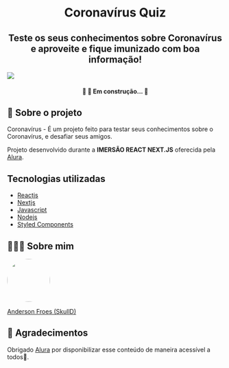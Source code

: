 <h1 align="center">Coronavírus Quiz </h1>

<h2 align="center"> Teste os seus conhecimentos sobre Coronavírus e aproveite e fique imunizado com boa informação!</h2>
<img src="https://lh3.googleusercontent.com/hbARNp1S-IH7En-fBug_SG09_9_TrlZsD9_eui62MMBawrIyk8oZZTXsBekq5pj-owdQa0qTWFpxtc3zHa3xjZluKWZTgWVeN88g4oL9D8PTS9RbL8o8Zvd9pauXR8Hw5qo2Iryjg35Nbxb4bNaJS_hPO90kBKhzzD97DpvPrHOfabG3I7j5YIaoeFoGm8EJyB42cho4BLPUXzzm9GGAkENnOHzXWJ4oJZbBpAwC_WuOaQEMZTz22e7w36d0cTr-E39I9DuGIT7f3HeyUMiYuy7ZJgYwH-nOYpEEcyXeB29kzTRvx4vwpthsfW543Y6E6MzZ9tk6PImYrJG4NMpa_fyaOFuSAaQ6ZGRUf2sNzGkwKgq1S9x8bal1ctICowi0DsnhkXEyRMSSNlToeSBgqM16sZUbwFqVO-h7kDit0NxCbwwCYeiCt8jQ6D418nWbfbzREuQUIQw0oRsS7O5oF0vErQGzsu0C82rKUtg4ePNuvVv5OFoOsWb4oSTE40vlUWpsvbAbb9V6Rd1KNjxRIkOiTq4BPtn6GAu8seeQQ7dQHqzqHuoPAN0N3D07SFTIPwFKCEYak6uAKF3wmzQ4jeLpfp_CwmImymdIoP4wYBw7eYzDGc-Qjfig0R-t370vuDV0BFOttf1XxA01JNfBHheSxZZq_niYGLtiOvBLSEY5Lzn6M_yLbAsF9NH7oQ=w984-h625-no?authuser=0" />

<h4 align="center"> 
	🚧 👷  Em construção...  🚧
</h4>

## 💬 Sobre o projeto
Coronavírus - É um projeto feito para testar seus conhecimentos sobre o Coronavírus, e desafiar seus amigos.

Projeto desenvolvido durante a **IMERSÃO REACT NEXT.JS** oferecida pela [Alura](https://www.alura.com.br).

## Tecnologias utilizadas
* [Reactjs](https://pt-br.reactjs.org)
* [Nextjs](https://nextjs.org)
* [Javascript](https://www.javascript.com/)
* [Nodejs](https://nodejs.org/en/)
* [Styled Components](https://styled-components.com/)

## 👨🏻‍🚀 Sobre mim
<a href="www.linkedin.com/in/andersonfroes">
 <img style="border-radius:50%" width="100px; "src="https://lh3.googleusercontent.com/x4N-VUTcMjN-URV9JpivC7SohO-kjGzm9asaGzoSY7yocs75js7xJlSh9DlCJ6AqgzzZZIOTeuDQUWD7OwY7b37f4HqeFdgQLsxSItUAm_0Ts_n8qG_MsjYC-rL9WJNnmORoPrR07AZ-eZVuyaUNC_sw0a7HOTF5PYXVQO2gmxh51XboS4I1thPsDNnn_f6USfOkwOB5jYbzzhy1gIaDel7zVw0Fr3s-Jwf6_k0_UgUekTRFJ62UkDnOdjy-oud8T9lnywYmdavnRPcgY4nHX2JXS-Tny0JO2VZTUVvnhAe0G9_8T9KcPAbKq9Vshwz8EOvGIp787Bzb-RJllA5WO1DqSCXuly69II5reROdsjgZAO-jkKV4aN2jbReUDYn9ukAj9cfxB8fDpC2whpEvIIrfqmbaNkSl_t8om92KfhMenZZlErWnaZ5ZvHW892D1su96tYqakzjz1gNiorwu3q1ZLOUqZOhvuQG95hI04SHqFA3Ju9jEGzDnZaKxMEXrZs00vt4CMXxrvuN3btNNHLg0nXq9CTOo92m7G1x5qHVmDDFOKQfOuEIgRd50XS-aXwuSoBdgrikm08MIovSMs_Bzkg9Gz101MGlWVSLr_RNS_Wk-Em2EA7z5w6ope6kfIMQuCR_HCPP3YI_YabgIvOXSHviI_7MNvTgeL9S25VC7up38lWucveQOV_slUQ=w468-h625-no?authuser=0"/>
 <p>Anderson Froes (SkullD)</p>
</a>

## 💙  Agradecimentos
Obrigado [Alura](https://www.alura.com.br) por disponibilizar esse conteúdo de maneira acessível a todos🚀.